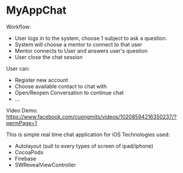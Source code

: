 # MyAppChat

Workflow:
- User logs in to the system, choose 1 subject to ask a question.
- System will choose a mentor to connect to that user
- Mentor connects to User and answers user's question
- User close the chat session

User can:
- Register new account
- Choose available contact to chat with
- Open/Reopen Conversation to continue chat
- ...

Video Demo: https://www.facebook.com/cuongmits/videos/10208594216350237/?permPage=1

This is simple real time chat application for iOS
Technologies used:
- Autolayout (suit to every types of screen of ipad/iphone)
- CocoaPods
- Firebase
- SWRevealViewController



